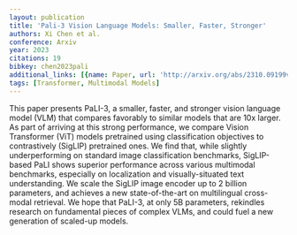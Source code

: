 ```yaml
---
layout: publication
title: 'Pali-3 Vision Language Models: Smaller, Faster, Stronger'
authors: Xi Chen et al.
conference: Arxiv
year: 2023
citations: 19
bibkey: chen2023pali
additional_links: [{name: Paper, url: 'http://arxiv.org/abs/2310.09199v2'}]
tags: [Transformer, Multimodal Models]
---
```

This paper presents PaLI-3, a smaller, faster, and stronger vision language
model (VLM) that compares favorably to similar models that are 10x larger. As
part of arriving at this strong performance, we compare Vision Transformer
(ViT) models pretrained using classification objectives to contrastively
(SigLIP) pretrained ones. We find that, while slightly underperforming on
standard image classification benchmarks, SigLIP-based PaLI shows superior
performance across various multimodal benchmarks, especially on localization
and visually-situated text understanding. We scale the SigLIP image encoder up
to 2 billion parameters, and achieves a new state-of-the-art on multilingual
cross-modal retrieval. We hope that PaLI-3, at only 5B parameters, rekindles
research on fundamental pieces of complex VLMs, and could fuel a new generation
of scaled-up models.